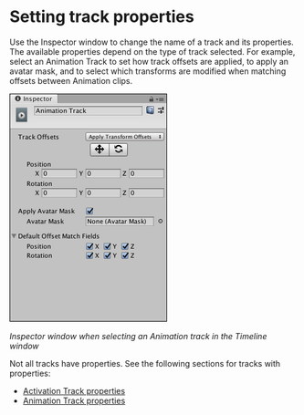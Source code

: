# Setting track properties

Use the Inspector window to change the name of a track and its properties. The available properties depend on the type
of track selected. For example, select an Animation Track to set how track offsets are applied, to apply an avatar mask,
and to select which transforms are modified when matching offsets between Animation clips.

![Inspector window when selecting an Animation track in the Timeline window](images/timeline_inspector_animation_track.png)

_Inspector window when selecting an Animation track in the Timeline window_

Not all tracks have properties. See the following sections for tracks with properties:

* [Activation Track properties](insp_trk_act.md)
* [Animation Track properties](insp_trk_anim.md)
